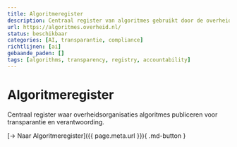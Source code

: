 ```yaml
---
title: Algoritmeregister
description: Centraal register van algoritmes gebruikt door de overheid
url: https://algoritmes.overheid.nl/
status: beschikbaar
categories: [AI, transparantie, compliance]
richtlijnen: [ai]
gebaande_paden: []
tags: [algorithms, transparency, registry, accountability]
---
```


# Algoritmeregister

Centraal register waar overheidsorganisaties algoritmes publiceren voor transparantie en verantwoording.

[→ Naar Algoritmeregister]({{ page.meta.url }}){ .md-button }
